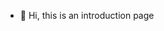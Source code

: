 - 👋 Hi, this is an introduction page 

<!---
Tcqq0422/Tcqq0422 is a ✨ special ✨ repository because its `README.md` (this file) appears on your GitHub profile.
You can click the Preview link to take a look at your changes.
--->


